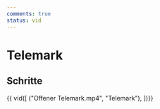 ```yaml
---
comments: true
status: vid
---
```

# Telemark

## Schritte

{{ vid([
    ("Offener Telemark.mp4", "Telemark"),
    ])}}

